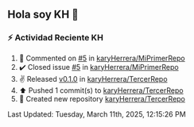 ## Hola soy KH 👋

<!--
**karyHerrera/karyHerrera** is a ✨ _special_ ✨ repository because its `README.md` (this file) appears on your GitHub profile.

Here are some ideas to get you started:

- 🔭 I’m currently working on ...
- 🌱 I’m currently learning ...
- 👯 I’m looking to collaborate on ...
- 🤔 I’m looking for help with ...
- 💬 Ask me about ...
- 📫 How to reach me: ...
- 😄 Pronouns: ...
- ⚡ Fun fact: ...
-->


### :zap: Actividad Reciente KH
<!--RECENT_ACTIVITY:start-->
1. 💬 Commented on [#5](https://github.com/karyHerrera/MiPrimerRepo/issues/5#issuecomment-2705454044) in [karyHerrera/MiPrimerRepo](https://github.com/karyHerrera/MiPrimerRepo)<br>
2. ✔️ Closed issue [#5](https://github.com/karyHerrera/MiPrimerRepo/issues/5) in [karyHerrera/MiPrimerRepo](https://github.com/karyHerrera/MiPrimerRepo)<br>
3. ✌️ Released [v0.1.0](https://github.com/karyHerrera/TercerRepo/releases/tag/v0.1.0) in [karyHerrera/TercerRepo](https://github.com/karyHerrera/TercerRepo)<br>
4. ⬆️ Pushed 1 commit(s) to [karyHerrera/TercerRepo](https://github.com/karyHerrera/TercerRepo)<br>
5. 📔 Created new repository [karyHerrera/TercerRepo](https://github.com/karyHerrera/TercerRepo)<br>
<!--RECENT_ACTIVITY:end-->
<!--RECENT_ACTIVITY:last_update-->
Last Updated: Tuesday, March 11th, 2025, 12:15:26 PM
<!--RECENT_ACTIVITY:last_update_end-->
